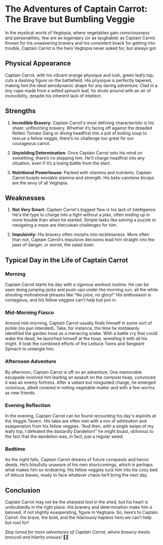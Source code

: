 # The Adventures of Captain Carrot: The Brave but Bumbling Veggie  
   
In the mystical world of Vegtopia, where vegetables gain consciousness and personalities, few are as legendary (or as laughable) as Captain Carrot. Known for his unwavering bravery and his consistent knack for getting into trouble, Captain Carrot is the hero Vegtopia never asked for, but always got.  
   
## Physical Appearance  
   
Captain Carrot, with his vibrant orange physique and lush, green leafy top, cuts a dashing figure on the battlefield. His physique is perfectly tapered, making him the ideal aerodynamic shape for any daring adventure. Clad in a tiny cape made from a wilted spinach leaf, he struts around with an air of invincibility, despite his inherent lack of intellect.  
   
## Strengths  
   
1. **Incredible Bravery:** Captain Carrot's most defining characteristic is his sheer, unflinching bravery. Whether it’s facing off against the dreaded Rotten Tomato Gang or diving headfirst into a pot of boiling soup to rescue a fellow veggie, there’s no challenge too great for our courageous carrot.  
   
2. **Unyielding Determination:** Once Captain Carrot sets his mind on something, there’s no stopping him. He’ll charge headfirst into any situation, even if it’s a losing battle from the start.  
   
3. **Nutritional Powerhouse:** Packed with vitamins and nutrients, Captain Carrot boasts enviable stamina and strength. His beta-carotene biceps are the envy of all Vegtopia.  
   
## Weaknesses  
   
1. **Not Very Smart:** Captain Carrot's biggest flaw is his lack of intelligence. He's the type to charge into a fight without a plan, often ending up in more trouble than when he started. Simple tasks like solving a puzzle or navigating a maze are Herculean challenges for him.  
   
2. **Impulsivity:** His bravery often morphs into recklessness. More often than not, Captain Carrot’s impulsive decisions lead him straight into the jaws of danger, or worse, the salad bowl.  
   
## Typical Day in the Life of Captain Carrot  
   
### Morning  
   
Captain Carrot starts his day with a rigorous workout routine. He can be seen doing jumping jacks and push-ups under the morning sun, all the while shouting motivational phrases like "No juice, no glory!" His enthusiasm is contagious, and his fellow veggies can’t help but join in.  
   
### Mid-Morning Fiasco  
   
Around mid-morning, Captain Carrot usually finds himself in some sort of pickle (no pun intended). Take, for instance, the time he mistakenly identified the garden hose as a menacing snake. With a battle cry that could wake the dead, he launched himself at the hose, wrestling it with all his might. It took the combined efforts of the Lettuce Twins and Sergeant Spinach to untangle him.  
   
### Afternoon Adventure  
   
By afternoon, Captain Carrot is off on an adventure. One memorable escapade involved him leading an assault on the compost heap, convinced it was an enemy fortress. After a valiant but misguided charge, he emerged victorious, albeit covered in rotting vegetable matter and with a few worms as new friends.  
   
### Evening Reflection  
   
In the evening, Captain Carrot can be found recounting his day's exploits at the Veggie Tavern. His tales are often met with a mix of admiration and exasperation from his fellow veggies. “And then, with a single swipe of my leafy top, I defeated the dastardly Dandelion!” he might boast, oblivious to the fact that the dandelion was, in fact, just a regular weed.  
   
### Bedtime  
   
As the night falls, Captain Carrot dreams of future conquests and heroic deeds. He’s blissfully unaware of his own shortcomings, which is perhaps what makes him so endearing. His fellow veggies tuck him into his cozy bed of lettuce leaves, ready to face whatever chaos he’ll bring the next day.  
   
## Conclusion  
   
Captain Carrot may not be the sharpest tool in the shed, but his heart is undoubtedly in the right place. His bravery and determination make him a beloved, if not slightly exasperating, figure in Vegtopia. So, here’s to Captain Carrot: the brave, the bold, and the hilariously hapless hero we can’t help but root for!  
   
*Stay tuned for more adventures of Captain Carrot, where bravery meets broccoli and hilarity ensues!* 🍃🥕
